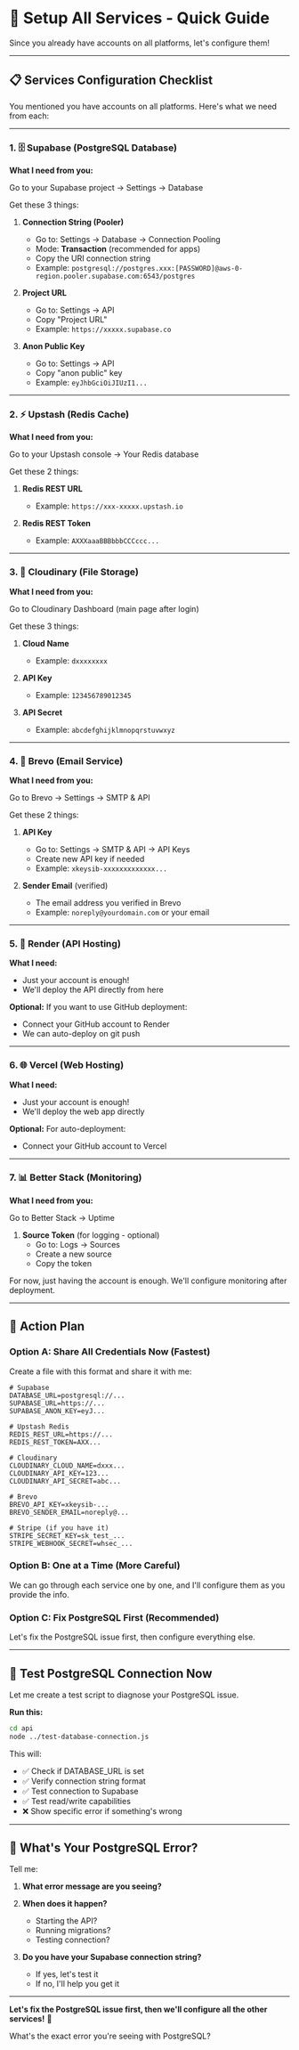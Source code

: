 # 🚀 Setup All Services - Quick Guide

Since you already have accounts on all platforms, let's configure them!

---

## 📋 Services Configuration Checklist

You mentioned you have accounts on all platforms. Here's what we need from each:

---

### 1. 🗄️ **Supabase (PostgreSQL Database)**

**What I need from you:**

Go to your Supabase project → Settings → Database

Get these 3 things:

1. **Connection String (Pooler)**
   - Go to: Settings → Database → Connection Pooling
   - Mode: **Transaction** (recommended for apps)
   - Copy the URI connection string
   - Example: `postgresql://postgres.xxx:[PASSWORD]@aws-0-region.pooler.supabase.com:6543/postgres`

2. **Project URL**
   - Go to: Settings → API
   - Copy "Project URL"
   - Example: `https://xxxxx.supabase.co`

3. **Anon Public Key**
   - Go to: Settings → API
   - Copy "anon public" key
   - Example: `eyJhbGciOiJIUzI1...`

---

### 2. ⚡ **Upstash (Redis Cache)**

**What I need from you:**

Go to your Upstash console → Your Redis database

Get these 2 things:

1. **Redis REST URL**
   - Example: `https://xxx-xxxxx.upstash.io`

2. **Redis REST Token**
   - Example: `AXXXaaaBBBbbbCCCccc...`

---

### 3. 📁 **Cloudinary (File Storage)**

**What I need from you:**

Go to Cloudinary Dashboard (main page after login)

Get these 3 things:

1. **Cloud Name**
   - Example: `dxxxxxxxx`

2. **API Key**
   - Example: `123456789012345`

3. **API Secret**
   - Example: `abcdefghijklmnopqrstuvwxyz`

---

### 4. 📧 **Brevo (Email Service)**

**What I need from you:**

Go to Brevo → Settings → SMTP & API

Get these 2 things:

1. **API Key**
   - Go to: Settings → SMTP & API → API Keys
   - Create new API key if needed
   - Example: `xkeysib-xxxxxxxxxxxxx...`

2. **Sender Email** (verified)
   - The email address you verified in Brevo
   - Example: `noreply@yourdomain.com` or your email

---

### 5. 🚀 **Render (API Hosting)**

**What I need:**
- Just your account is enough!
- We'll deploy the API directly from here

**Optional:** If you want to use GitHub deployment:
- Connect your GitHub account to Render
- We can auto-deploy on git push

---

### 6. 🌐 **Vercel (Web Hosting)**

**What I need:**
- Just your account is enough!
- We'll deploy the web app directly

**Optional:** For auto-deployment:
- Connect your GitHub account to Vercel

---

### 7. 📊 **Better Stack (Monitoring)**

**What I need from you:**

Go to Better Stack → Uptime

1. **Source Token** (for logging - optional)
   - Go to: Logs → Sources
   - Create a new source
   - Copy the token

For now, just having the account is enough. We'll configure monitoring after deployment.

---

## 🎯 Action Plan

### **Option A: Share All Credentials Now** (Fastest)

Create a file with this format and share it with me:
```env
# Supabase
DATABASE_URL=postgresql://...
SUPABASE_URL=https://...
SUPABASE_ANON_KEY=eyJ...

# Upstash Redis
REDIS_REST_URL=https://...
REDIS_REST_TOKEN=AXX...

# Cloudinary
CLOUDINARY_CLOUD_NAME=dxxx...
CLOUDINARY_API_KEY=123...
CLOUDINARY_API_SECRET=abc...

# Brevo
BREVO_API_KEY=xkeysib-...
BREVO_SENDER_EMAIL=noreply@...

# Stripe (if you have it)
STRIPE_SECRET_KEY=sk_test_...
STRIPE_WEBHOOK_SECRET=whsec_...
```

### **Option B: One at a Time** (More Careful)

We can go through each service one by one, and I'll configure them as you provide the info.

### **Option C: Fix PostgreSQL First** (Recommended)

Let's fix the PostgreSQL issue first, then configure everything else.

---

## 🧪 Test PostgreSQL Connection Now

Let me create a test script to diagnose your PostgreSQL issue.

**Run this:**

```bash
cd api
node ../test-database-connection.js
```

This will:
- ✅ Check if DATABASE_URL is set
- ✅ Verify connection string format
- ✅ Test connection to Supabase
- ✅ Test read/write capabilities
- ❌ Show specific error if something's wrong

---

## 💬 What's Your PostgreSQL Error?

Tell me:

1. **What error message are you seeing?**
2. **When does it happen?**
   - Starting the API?
   - Running migrations?
   - Testing connection?

3. **Do you have your Supabase connection string?**
   - If yes, let's test it
   - If no, I'll help you get it

---

**Let's fix the PostgreSQL issue first, then we'll configure all the other services!** 🚀

What's the exact error you're seeing with PostgreSQL?

